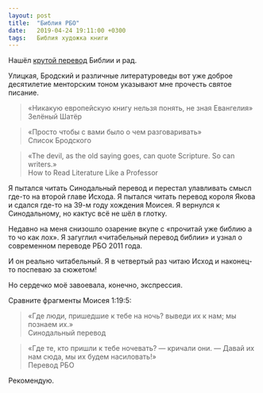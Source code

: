 ```yaml
---
layout: post
title:  "Библия РБО"
date:   2019-04-24 19:11:00 +0300
tags:   Библия художка книги
---
```


Нашёл [крутой перевод](https://vk.com/doc5540006_499286504) Библии и рад. 

Улицкая, Бродский и различные литературоведы вот уже доброе десятилетие менторским тоном указывают мне прочесть святое писание. 

> «Никакую европейскую книгу нельзя понять, не зная Евангелия»  
> Зелёный Шатёр

> «Просто чтобы с вами было о чем разговаривать»  
> Список Бродского

> «The devil, as the old saying goes, can quote Scripture. So can writers.»  
> How to Read Literature Like a Professor

Я пытался читать Синодальный перевод и перестал улавливать смысл где-то на второй главе Исхода. Я пытался читать перевод короля Якова и сдался где-то на 39-м году хождения Моисея. Я вернулся к Синодальному, но кактус всё не шёл в глотку. 

Недавно на меня снизошло озарение вкупе с «прочитай уже библию а то чо как лох». Я загуглил «читабельный перевод библии» и узнал о современном переводе РБО 2011 года. 

И он реально читабельный. Я в четвертый раз читаю Исход и наконец-то поспеваю за сюжетом! 

Но сердечко моё завоевала, конечно, экспрессия. 

Сравните фрагменты Моисея 1:19:5: 

> «Где люди, пришедшие к тебе на ночь? выведи их к нам; мы познаем их.»  
> Синодальный перевод 

> «Где те, кто пришли к тебе ночевать? — кричали они. — Давай их нам сюда, мы их будем насиловать!»   
> Перевод РБО 

Рекомендую. 